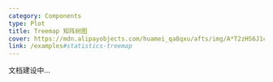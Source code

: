 ```yaml
---
category: Components
type: Plot
title: Treemap 矩阵树图
cover: https://mdn.alipayobjects.com/huamei_qa8qxu/afts/img/A*T2zHS6J1cGMAAAAAAAAAAAAADmJ7AQ/original
link: /examples#statistics-treemap
---
```


文档建设中...
